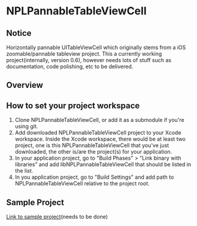 NPLPannableTableViewCell
========================

## Notice

Horizontally pannable UITableViewCell which originally stems from a iOS zoomable/pannable tableview project. This a currently working project(internally, version 0.6), however needs lots of stuff such as documentation, code polishing, etc to be delivered.

## Overview

## How to set your project workspace

1. Clone NPLPannableTableViewCell, or add it as a submodule if you're using git.
2. Add downloaded NPLPannableTableViewCell project to your Xcode workspace. Inside the Xcode workspace, there would be at least two project, one is this NPLPannableTableViewCell that you've just downloaded, the other is/are the project(s) for your application.
3. In your application project, go to "Build Phases" > "Link binary with libraries" and add libNPLPannableTableViewCell that should be listed in the list.
4. In you application project, go to "Build Settings" and add path to NPLPannableTableViewCell relative to the project root.


## Sample Project

[Link to sample project](https://github.com/nephilim/NPLPannableTableViewCell)(needs to be done) 
